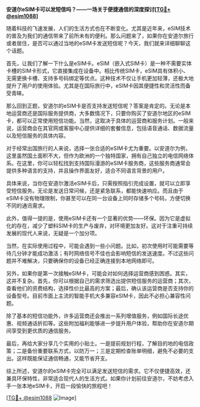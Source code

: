 **安道尔eSIM卡可以发短信吗？——一场关于便捷通信的深度探讨[[TG💪+ @esim1088](https://t.me/s/esim1088)]**

随着科技的飞速发展，人们的生活方式也在不断变化。尤其是近年来，eSIM技术的普及为我们的通信带来了前所未有的便利。那么问题来了，如果你在安道尔旅行或者居住，是否可以通过当地的eSIM卡发送短信呢？今天，我们就来详细聊聊这个话题。

首先，让我们了解一下什么是eSIM卡。eSIM（嵌入式SIM卡）是一种不需要实体卡槽的SIM卡形式，它直接集成在设备中。相比传统SIM卡，eSIM具有体积小、无需更换卡槽、支持多号码绑定等优点。这种技术不仅让手机更加轻薄，还极大地提升了用户的使用体验。尤其是在国际旅行中，eSIM卡因其便捷性和灵活性而备受青睐。

那么回到正题，安道尔的eSIM卡是否支持发送短信呢？答案是肯定的。无论是本地运营商还是国际服务提供商，大多数情况下，只要你购买了安道尔地区的eSIM卡，都可以正常使用短信功能。当然，这取决于具体的运营商和服务计划。一般来说，运营商会在其官网或客服中心提供详细的套餐信息，包括语音通话、数据流量以及短信服务的具体内容。

对于经常出国旅行的人来说，选择一张合适的eSIM卡尤为重要。以安道尔为例，这里虽然国土面积不大，但作为欧洲的一个独特国家，拥有自己独立的电信网络体系。在这里，你可以轻松找到支持国际漫游的eSIM卡服务商，这些服务商通常会提供多种语言的支持，并且操作界面友好，适合不同语言背景的用户。

具体来说，当你在安道尔激活eSIM卡后，只需按照指引完成设置，就可以立即享受短信服务。无论是发送日常问候，还是紧急联系，都能快速响应。而且由于eSIM卡没有物理限制，你甚至可以在同一台设备上同时存储多个号码，方便切换不同的通讯需求。

此外，值得一提的是，使用eSIM卡还有一个显著的优势——环保。因为它是虚拟化的存在，减少了塑料SIM卡的生产与废弃，对环境更加友好。这对于注重可持续发展的现代人来说，无疑是一个加分项。

当然，在实际使用过程中，可能会遇到一些小问题。比如，初次使用时可能需要等待几分钟才能成功激活；有时网络信号不佳也会影响短信的发送速度。不过这些问题并不难解决，只要确保你的设备已经正确连接到本地网络即可。

另外，如果你是第一次接触eSIM卡，可能会对如何选择运营商感到困惑。其实，这并不复杂。首先，你可以根据自己的需求筛选出提供短信服务的运营商；其次，查看他们的资费结构，选择性价比最高的方案；最后，确认该运营商是否支持你的设备型号。目前市面上主流的智能手机大多兼容eSIM卡，因此不必担心兼容性问题。

除了基本的短信功能外，许多运营商还会推出一系列增值服务，例如国际长途优惠、视频通话折扣等。这些附加福利能够进一步提升用户体验，帮助你在安道尔期间享受到更优质的通信服务。

最后，再给大家分享几个实用的小贴士。一是提前规划行程，了解目的地的电信政策；二是备份重要联系方式，以防万一；三是定期检查账单明细，避免不必要的支出。这样既能保证通信畅通，又能节省开支。

综上所述，安道尔的eSIM卡完全可以满足发送短信的需求。它不仅便捷高效，还兼具环保特性，非常适合现代人的生活方式。如果你计划前往安道尔，不妨考虑入手一张本地eSIM卡，开启一段愉快的旅程吧！

[[TG💪+ @esim1088](https://t.me/s/esim1088) ![Image](https://i.postimg.cc/4NQfJmqS/Snipaste-2025-05-13-00-14-12.png)]
